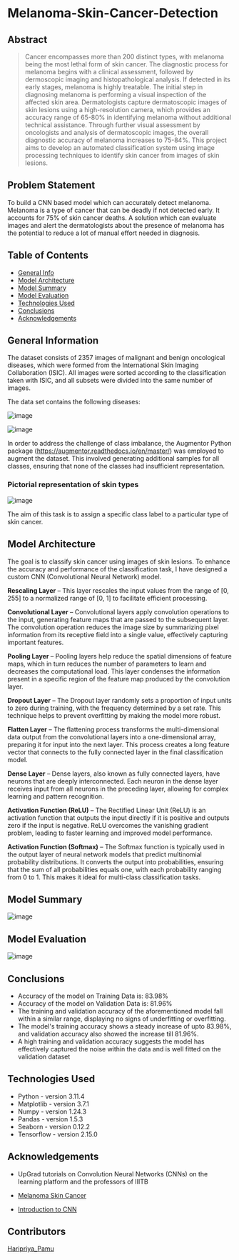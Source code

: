 # Melanoma-Skin-Cancer-Detection
## Abstract
> Cancer encompasses more than 200 distinct types, with melanoma being the most lethal form of skin cancer. The diagnostic process for melanoma begins with a clinical assessment, followed by dermoscopic imaging and histopathological analysis. If detected in its early stages, melanoma is highly treatable. The initial step in diagnosing melanoma is performing a visual inspection of the affected skin area. Dermatologists capture dermatoscopic images of skin lesions using a high-resolution camera, which provides an accuracy range of 65-80% in identifying melanoma without additional technical assistance. Through further visual assessment by oncologists and analysis of dermatoscopic images, the overall diagnostic accuracy of melanoma increases to 75-84%. This project aims to develop an automated classification system using image processing techniques to identify skin cancer from images of skin lesions.

## Problem Statement
To build a CNN based model which can accurately detect melanoma. Melanoma is a type of cancer that can be deadly if not detected early. It accounts for 75% of skin cancer deaths. A solution which can evaluate images and alert the dermatologists about the presence of melanoma has the potential to reduce a lot of manual effort needed in diagnosis.

## Table of Contents
* [General Info](#general-information)
* [Model Architecture](#model-architecture)
* [Model Summary](#model-summary)
* [Model Evaluation](#model-evaluation)
* [Technologies Used](#technologies-used)
* [Conclusions](#conclusions)
* [Acknowledgements](#acknowledgements)


## General Information
The dataset consists of 2357 images of malignant and benign oncological diseases, which were formed from the International Skin Imaging Collaboration (ISIC). All images were sorted according to the classification taken with ISIC, and all subsets were divided into the same number of images.

The data set contains the following diseases:

![image](https://github.com/user-attachments/assets/646da812-18a9-4cd7-8432-43e67db86f71)

![image](https://github.com/user-attachments/assets/5f2c5b25-5b44-462c-9db2-d6c06f7fb3fb)

In order to address the challenge of class imbalance, the Augmentor Python package (https://augmentor.readthedocs.io/en/master/) was employed to augment the dataset. This involved generating additional samples for all classes, ensuring that none of the classes had insufficient representation.

### Pictorial representation of skin types

![image](https://github.com/user-attachments/assets/bce6f7d6-6187-4887-88e8-0f828b3bb9b5)

The aim of this task is to assign a specific class label to a particular type of skin cancer.

## Model Architecture
The goal is to classify skin cancer using images of skin lesions. To enhance the accuracy and performance of the classification task, I have designed a custom CNN (Convolutional Neural Network) model.

**Rescaling Layer** – This layer rescales the input values from the range of [0, 255] to a normalized range of [0, 1] to facilitate efficient processing.

**Convolutional Layer** – Convolutional layers apply convolution operations to the input, generating feature maps that are passed to the subsequent layer. The convolution operation reduces the image size by summarizing pixel information from its receptive field into a single value, effectively capturing important features.

**Pooling Layer** – Pooling layers help reduce the spatial dimensions of feature maps, which in turn reduces the number of parameters to learn and decreases the computational load. This layer condenses the information present in a specific region of the feature map produced by the convolution layer.

**Dropout Layer** – The Dropout layer randomly sets a proportion of input units to zero during training, with the frequency determined by a set rate. This technique helps to prevent overfitting by making the model more robust.

**Flatten Layer** – The flattening process transforms the multi-dimensional data output from the convolutional layers into a one-dimensional array, preparing it for input into the next layer. This process creates a long feature vector that connects to the fully connected layer in the final classification model.

**Dense Layer** – Dense layers, also known as fully connected layers, have neurons that are deeply interconnected. Each neuron in the dense layer receives input from all neurons in the preceding layer, allowing for complex learning and pattern recognition.

**Activation Function (ReLU)** – The Rectified Linear Unit (ReLU) is an activation function that outputs the input directly if it is positive and outputs zero if the input is negative. ReLU overcomes the vanishing gradient problem, leading to faster learning and improved model performance.

**Activation Function (Softmax)** – The Softmax function is typically used in the output layer of neural network models that predict multinomial probability distributions. It converts the output into probabilities, ensuring that the sum of all probabilities equals one, with each probability ranging from 0 to 1. This makes it ideal for multi-class classification tasks.

## Model Summary

![image](https://github.com/user-attachments/assets/c2d23105-fc4c-4c7a-aafc-bfbd56da8e35)

## Model Evaluation

![image](https://github.com/user-attachments/assets/83a93fc9-ff1c-46dd-9c3a-5332682f6a92)


## Conclusions
- Accuracy of the model on Training Data is: 83.98%
- Accuracy of the model on Validation Data is: 81.96%
- The training and validation accuracy of the aforementioned model fall within a similar range, displaying no signs of underfitting or overfitting.
- The model's training accuracy shows a steady increase of upto 83.98%, and validation accuracy also showed the increase till 81.96%.
- A high training and validation accuracy suggests the model has effectively captured the noise within the data and is well fitted on the validation dataset


## Technologies Used
- Python - version 3.11.4
- Matplotlib - version 3.7.1
- Numpy - version 1.24.3
- Pandas - version 1.5.3
- Seaborn - version 0.12.2
- Tensorflow - version 2.15.0


## Acknowledgements
- UpGrad tutorials on Convolution Neural Networks (CNNs) on the learning platform and the professors of IIITB

- [Melanoma Skin Cancer](https://www.cancer.org/cancer/types/melanoma-skin-cancer/about/what-is-melanoma.html)

- [Introduction to CNN]( https://www.analyticsvidhya.com/blog/2021/05/convolutional-neural-networks-cnn/) 


## Contributors
[Haripriya_Pamu](https://github.com/HaripriyaPamu)

